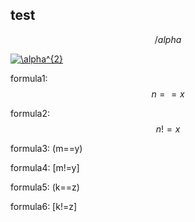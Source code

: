 ## test
$$ /alpha $$

<a href="https://www.codecogs.com/eqnedit.php?latex=\alpha^{2}" target="_blank"><img src="https://latex.codecogs.com/gif.latex?\alpha^{2}" title="\alpha^{2}" /></a>


<script type="text/javascript" async src="https://cdn.mathjax.org/mathjax/latest/MathJax.js?config=TeX-MML-AM_CHTML"> </script>
formula1: $$n==x$$

formula2: $$n!=x$$

formula3: (m==y)

formula4: [m!=y]

formula5: \(k==z\)

formula6: \[k!=z\]
